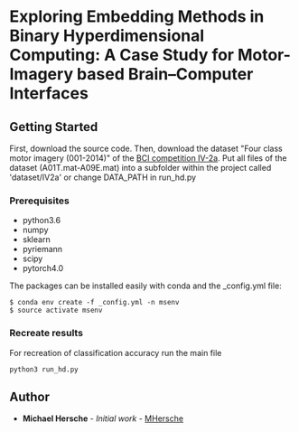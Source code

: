 # Exploring Embedding Methods in Binary Hyperdimensional Computing: A Case Study for Motor-Imagery based Brain–Computer Interfaces

## Getting Started

First, download the source code.
Then, download the dataset "Four class motor imagery (001-2014)" of the [BCI competition IV-2a](http://bnci-horizon-2020.eu/database/data-sets). Put all files of the dataset (A01T.mat-A09E.mat) into a subfolder within the project called 'dataset/IV2a' or change DATA_PATH in run_hd.py
### Prerequisites

- python3.6
- numpy
- sklearn
- pyriemann
- scipy
- pytorch4.0

The packages can be installed easily with conda and the _config.yml file: 
```
$ conda env create -f _config.yml -n msenv
$ source activate msenv 
```
### Recreate results
For recreation of classification accuracy run the main file 
```
python3 run_hd.py
```

## Author

* **Michael Hersche** - *Initial work* - [MHersche](https://github.com/MHersche)
